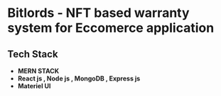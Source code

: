 # Bitlords - NFT based warranty system for Eccomerce application
 
## Tech Stack

  - **MERN STACK** 
  - **React js , Node js , MongoDB , Express js** 
  - **Materiel UI**

